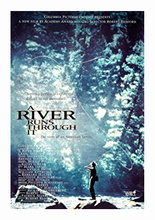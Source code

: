  [![A River Runs Through It](../images/A_River_Runs_Through_It_1992.jpg)](http://www.imdb.com/title/tt0105265)